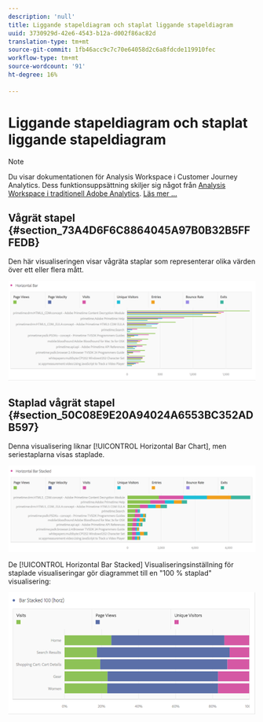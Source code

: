 ```yaml
---
description: 'null'
title: Liggande stapeldiagram och staplat liggande stapeldiagram
uuid: 3730929d-42e6-4543-b12a-d002f86ac82d
translation-type: tm+mt
source-git-commit: 1fb46acc9c7c70e64058d2c6a8fdcde119910fec
workflow-type: tm+mt
source-wordcount: '91'
ht-degree: 16%

---
```



# Liggande stapeldiagram och staplat liggande stapeldiagram

>[!NOTE]
>
>Du visar dokumentationen för Analysis Workspace i Customer Journey Analytics. Dess funktionsuppsättning skiljer sig något från [Analysis Workspace i traditionell Adobe Analytics](https://docs.adobe.com/content/help/en/analytics/analyze/analysis-workspace/home.html). [Läs mer …](/help/getting-started/cja-aa.md)

## Vågrät stapel {#section_73A4D6F6C8864045A97B0B32B5FFFEDB}

Den här visualiseringen visar vågräta staplar som representerar olika värden över ett eller flera mått.

![](assets/horizontal_bar.png)

## Staplad vågrät stapel {#section_50C08E9E20A94024A6553BC352ADB597}

Denna visualisering liknar [!UICONTROL Horizontal Bar Chart], men seriestaplarna visas staplade.

![](assets/horizontal-bar-stacked.png)

De [!UICONTROL Horizontal Bar Stacked] Visualiseringsinställning för staplade visualiseringar gör diagrammet till en &quot;100 % staplad&quot; visualisering:

![](assets/horizstacked100.png)

